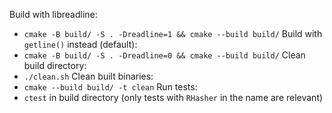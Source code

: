 
Build with libreadline:
- `cmake -B build/ -S . -Dreadline=1 && cmake --build build/`
Build with `getline()` instead (default):
- `cmake -B build/ -S . -Dreadline=0 && cmake --build build/`
Clean build directory:
- `./clean.sh`
Clean built binaries:
- `cmake --build build/ -t clean`
Run tests:
- `ctest` in build directory (only tests with `RHasher` in the name are relevant)
